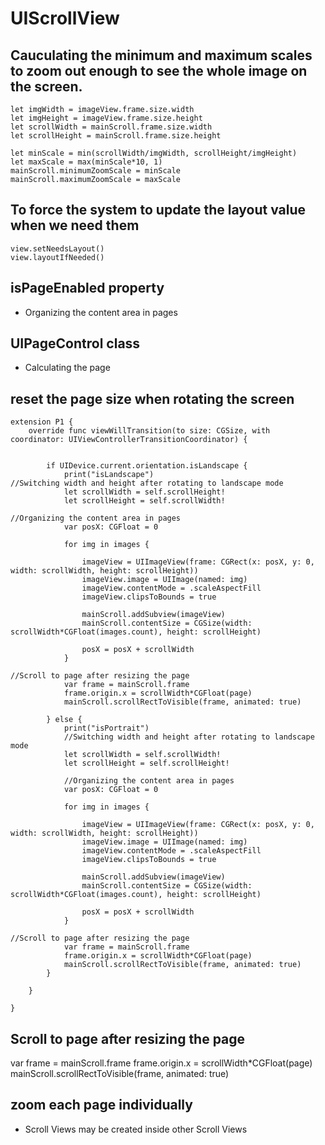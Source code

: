 # UIScrollView

## Cauculating the minimum and maximum scales to zoom out enough to see the whole image on the screen.
    let imgWidth = imageView.frame.size.width
    let imgHeight = imageView.frame.size.height
    let scrollWidth = mainScroll.frame.size.width
    let scrollHeight = mainScroll.frame.size.height

    let minScale = min(scrollWidth/imgWidth, scrollHeight/imgHeight)
    let maxScale = max(minScale*10, 1)
    mainScroll.minimumZoomScale = minScale
    mainScroll.maximumZoomScale = maxScale

## To force the system to update the layout value when we need them
    view.setNeedsLayout()
    view.layoutIfNeeded()

## isPageEnabled property
- Organizing the content area in pages
    
## UIPageControl class
- Calculating the page

## reset the page size when rotating the screen
    extension P1 {
        override func viewWillTransition(to size: CGSize, with coordinator: UIViewControllerTransitionCoordinator) {
            
            
            if UIDevice.current.orientation.isLandscape {
                print("isLandscape")
    //Switching width and height after rotating to landscape mode
                let scrollWidth = self.scrollHeight!
                let scrollHeight = self.scrollWidth!
                
    //Organizing the content area in pages
                var posX: CGFloat = 0
                
                for img in images {
                    
                    imageView = UIImageView(frame: CGRect(x: posX, y: 0, width: scrollWidth, height: scrollHeight))
                    imageView.image = UIImage(named: img)
                    imageView.contentMode = .scaleAspectFill
                    imageView.clipsToBounds = true
                    
                    mainScroll.addSubview(imageView)
                    mainScroll.contentSize = CGSize(width: scrollWidth*CGFloat(images.count), height: scrollHeight)
                    
                    posX = posX + scrollWidth
                }
                
    //Scroll to page after resizing the page
                var frame = mainScroll.frame
                frame.origin.x = scrollWidth*CGFloat(page)
                mainScroll.scrollRectToVisible(frame, animated: true)
                
            } else {
                print("isPortrait")
                //Switching width and height after rotating to landscape mode
                let scrollWidth = self.scrollWidth!
                let scrollHeight = self.scrollHeight!
                
                //Organizing the content area in pages
                var posX: CGFloat = 0
                
                for img in images {
                    
                    imageView = UIImageView(frame: CGRect(x: posX, y: 0, width: scrollWidth, height: scrollHeight))
                    imageView.image = UIImage(named: img)
                    imageView.contentMode = .scaleAspectFill
                    imageView.clipsToBounds = true
                    
                    mainScroll.addSubview(imageView)
                    mainScroll.contentSize = CGSize(width: scrollWidth*CGFloat(images.count), height: scrollHeight)
                    
                    posX = posX + scrollWidth
                }

    //Scroll to page after resizing the page
                var frame = mainScroll.frame
                frame.origin.x = scrollWidth*CGFloat(page)
                mainScroll.scrollRectToVisible(frame, animated: true)
            }
            
        }
        
    }

## Scroll to page after resizing the page
var frame = mainScroll.frame
frame.origin.x = scrollWidth*CGFloat(page)
mainScroll.scrollRectToVisible(frame, animated: true)

## zoom each page individually
- Scroll Views may be created inside other Scroll Views



